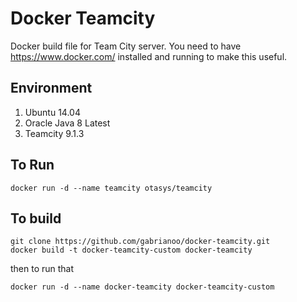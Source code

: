 # Docker Teamcity
Docker build file for Team City server. You need to have https://www.docker.com/ installed and running to make this useful.

## Environment

1. Ubuntu 14.04
2. Oracle Java 8 Latest
3. Teamcity 9.1.3

To Run
------

```
docker run -d --name teamcity otasys/teamcity
```

To build
--------

```
git clone https://github.com/gabrianoo/docker-teamcity.git
docker build -t docker-teamcity-custom docker-teamcity
```

then to run that

```
docker run -d --name docker-teamcity docker-teamcity-custom
```
